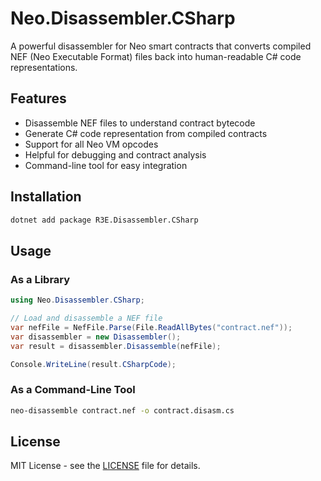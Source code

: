 # Neo.Disassembler.CSharp

A powerful disassembler for Neo smart contracts that converts compiled NEF (Neo Executable Format) files back into human-readable C# code representations.

## Features

- Disassemble NEF files to understand contract bytecode
- Generate C# code representation from compiled contracts
- Support for all Neo VM opcodes
- Helpful for debugging and contract analysis
- Command-line tool for easy integration

## Installation

```bash
dotnet add package R3E.Disassembler.CSharp
```

## Usage

### As a Library

```csharp
using Neo.Disassembler.CSharp;

// Load and disassemble a NEF file
var nefFile = NefFile.Parse(File.ReadAllBytes("contract.nef"));
var disassembler = new Disassembler();
var result = disassembler.Disassemble(nefFile);

Console.WriteLine(result.CSharpCode);
```

### As a Command-Line Tool

```bash
neo-disassemble contract.nef -o contract.disasm.cs
```

## License

MIT License - see the [LICENSE](https://github.com/r3e-network/r3e-devpack-dotnet/blob/master/LICENSE) file for details.